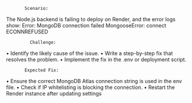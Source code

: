            Scenario:
           
The Node.js backend is failing to deploy on Render, and the error logs show:
Error: MongoDB connection failed
MongooseError: connect ECONNREFUSED

             Challenge:
             
• Identify the likely cause of the issue.
• Write a step-by-step fix that resolves the problem.
• Implement the fix in the .env or deployment script.
 
 
           Expected Fix:
           
• Ensure the correct MongoDB Atlas connection string is used in the env file.
• Check if IP whitelisting is blocking the connection.
• Restart the Render instance after updating settings

